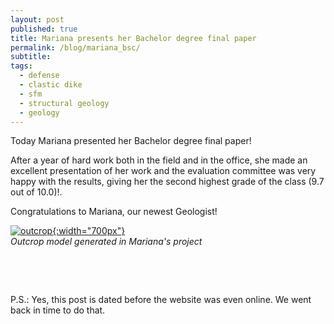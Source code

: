 ```yaml
---
layout: post
published: true
title: Mariana presents her Bachelor degree final paper
permalink: /blog/mariana_bsc/
subtitle: 
tags:
  - defense
  - clastic dike
  - sfm
  - structural geology
  - geology
---
```


Today Mariana presented her Bachelor degree final paper! 

After a year of hard work both in the field and in the office, she made an excellent presentation of her work and the evaluation committee was very happy with the results, giving her the second highest grade of the class (9.7 out of 10.0)!. 

Congratulations to Mariana, our newest Geologist!


[![outcrop]({{site.baseurl}}/img/limeira/outcrop_model_small.jpg "Outcrop model"){:width="700px"}]({{site.baseurl}}/img/limeira/outcrop_model_small.jpg)   
*Outcrop model generated in Mariana's project*


&nbsp;

&nbsp;

P.S.: Yes, this post is dated before the website was even online. We went back in time to do that.


